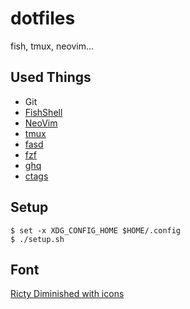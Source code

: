 # dotfiles

fish, tmux, neovim...

## Used Things

* Git
* [FishShell](https://github.com/fish-shell/fish-shell)
* [NeoVim](https://github.com/neovim/neovim)
* [tmux](https://github.com/tmux/tmux)
* [fasd](https://github.com/clvv/fasd)
* [fzf](https://github.com/junegunn/fzf)
* [ghq](https://github.com/motemen/ghq)
* [ctags](https://github.com/universal-ctags/ctags)

## Setup

```
$ set -x XDG_CONFIG_HOME $HOME/.config
$ ./setup.sh
```

## Font

[Ricty Diminished with icons](https://github.com/iij/fontmerger/tree/master/sample)

